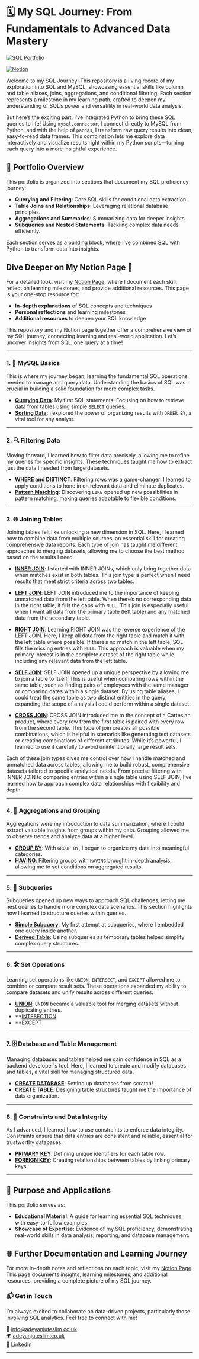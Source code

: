 # 🗓️ My SQL Journey: From Fundamentals to Advanced Data Mastery

[![SQL Portfolio](https://img.shields.io/badge/Portfolio-Data%20Analysis-informational)](https://github.com/TeslimAdeyanju/sql-code-portfolio)

[![Notion](https://img.shields.io/badge/Documentation-Notion-brightgreen)](https://notion.so/https://teslimuthmanadeyanju.notion.site/BASIC-SQL-3e0482d698324d7ca389a41efa3c17d8?pvs=4)

Welcome to my SQL Journey! This repository is a living record of my exploration into SQL and MySQL, showcasing essential skills like column and table aliases, joins, aggregations, and conditional filtering. Each section represents a milestone in my learning path, crafted to deepen my understanding of SQL’s power and versatility in real-world data analysis.

But here’s the exciting part: I’ve integrated Python to bring these SQL queries to life! Using `mysql.connector`, I connect directly to MySQL from Python, and with the help of `pandas`, I transform raw query results into clean, easy-to-read data frames. This combination lets me explore data interactively and visualize results right within my Python scripts—turning each query into a more insightful experience.

## 📂 Portfolio Overview

This portfolio is organized into sections that document my SQL proficiency journey:

- **Querying and Filtering**: Core SQL skills for conditional data extraction.
- **Table Joins and Relationships**: Leveraging relational database principles.
- **Aggregations and Summaries**: Summarizing data for deeper insights.
- **Subqueries and Nested Statements**: Tackling complex data needs efficiently.

Each section serves as a building block, where I’ve combined SQL with Python to transform data into insights.

## Dive Deeper on My Notion Page 📘

For a detailed look, visit my [Notion Page](https://teslimuthmanadeyanju.notion.site/BASIC-SQL-3e0482d698324d7ca389a41efa3c17d8?pvs=4), where I document each skill, reflect on learning milestones, and provide additional resources. This page is your one-stop resource for:

- **In-depth explanations** of SQL concepts and techniques
- **Personal reflections** and learning milestones
- **Additional resources** to deepen your SQL knowledge

This repository and my Notion page together offer a comprehensive view of my SQL journey, connecting learning and real-world application. Let’s uncover insights from SQL, one query at a time!

---

### 1. 🧭 MySQL Basics

This is where my journey began, learning the fundamental SQL operations needed to manage and query data. Understanding the basics of SQL was crucial in building a solid foundation for more complex tasks.

- **[Querying Data](https://github.com/TeslimAdeyanju/my-SQL-Journey-From-Fundamentals-to-Advanced-Data-Mastery/blob/main/1-MySQL%20Basics/1.select_sql_portfolio_notebook.ipynb)**: My first SQL statements! Focusing on how to retrieve data from tables using simple `SELECT` queries.
- **[Sorting Data](https://github.com/TeslimAdeyanju/my-SQL-Journey-From-Fundamentals-to-Advanced-Data-Mastery/blob/main/1-MySQL%20Basics/2.sorting_sql_portfolio_notebook.ipynb)**: I explored the power of organizing results with `ORDER BY`, a vital tool for any analyst.

---

### 2. 🔍 Filtering Data

Moving forward, I learned how to filter data precisely, allowing me to refine my queries for specific insights. These techniques taught me how to extract just the data I needed from large datasets.

- **[WHERE and DISTINCT](https://github.com/yourusername/sql-code-portfolio/blob/main/02_filtering_data_where_distinct.sql)**: Filtering rows was a game-changer! I learned to apply conditions to hone in on relevant data and eliminate duplicates.
- **[Pattern Matching](https://github.com/yourusername/sql-code-portfolio/blob/main/02_filtering_data_like.sql)**: Discovering `LIKE` opened up new possibilities in pattern matching, making queries adaptable to flexible conditions.

---

### 3. 🌐 Joining Tables

Joining tables felt like unlocking a new dimension in SQL. Here, I learned how to combine data from multiple sources, an essential skill for creating comprehensive data reports. Each type of join has taught me different approaches to merging datasets, allowing me to choose the best method based on the results I need.

- **[INNER JOIN](https://github.com/TeslimAdeyanju/My-SQL-Journey-From-Fundamentals-to-Advanced-Data-Mastery/blob/main/3-Joining%20Tables/2_inner_join_sql_portfolio_notebook.ipynb)**: I started with INNER JOINs, which only bring together data when matches exist in both tables. This join type is perfect when I need results that meet strict criteria across two tables.

- **[LEFT JOIN](https://github.com/TeslimAdeyanju/My-SQL-Journey-From-Fundamentals-to-Advanced-Data-Mastery/blob/main/3-Joining%20Tables/3_left_join_sql_portfolio_notebook.ipynb)**: LEFT JOIN introduced me to the importance of keeping unmatched data from the left table. When there’s no corresponding data in the right table, it fills the gaps with `NULL`. This join is especially useful when I want all data from the primary table (left table) and any matched data from the secondary table.

- **[RIGHT JOIN](https://github.com/yourusername/sql-code-portfolio/blob/main/03_joins_right.sql)**: Learning RIGHT JOIN was the reverse experience of the LEFT JOIN. Here, I keep all data from the right table and match it with the left table where possible. If there’s no match in the left table, SQL fills the missing entries with `NULL`. This approach is valuable when my primary interest is in the complete dataset of the right table while including any relevant data from the left table.

- **[SELF JOIN](https://github.com/yourusername/sql-code-portfolio/blob/main/03_joins_self.sql)**: SELF JOIN opened up a unique perspective by allowing me to join a table to itself. This is useful when comparing rows within the same table, such as finding pairs of employees with the same manager or comparing dates within a single dataset. By using table aliases, I could treat the same table as two distinct entities in the query, expanding the scope of analysis I could perform within a single dataset.

- **[CROSS JOIN](https://github.com/yourusername/sql-code-portfolio/blob/main/03_joins_cross.sql)**: CROSS JOIN introduced me to the concept of a Cartesian product, where every row from the first table is paired with every row from the second table. This type of join creates all possible combinations, which is helpful in scenarios like generating test datasets or creating combinations of different attributes. While it’s powerful, I learned to use it carefully to avoid unintentionally large result sets.

Each of these join types gives me control over how I handle matched and unmatched data across tables, allowing me to build robust, comprehensive datasets tailored to specific analytical needs. From precise filtering with INNER JOIN to comparing entries within a single table using SELF JOIN, I’ve learned how to approach complex data relationships with flexibility and depth.

---

### 4. 📂 Aggregations and Grouping

Aggregations were my introduction to data summarization, where I could extract valuable insights from groups within my data. Grouping allowed me to observe trends and analyze data at a higher level.

- **[GROUP BY](https://github.com/yourusername/sql-code-portfolio/blob/main/04_aggregations_group_by.sql)**: With `GROUP BY`, I began to organize my data into meaningful categories.
- **[HAVING](https://github.com/yourusername/sql-code-portfolio/blob/main/04_aggregations_having.sql)**: Filtering groups with `HAVING` brought in-depth analysis, allowing me to set conditions on aggregated results.

---

### 5. 🧩 Subqueries

Subqueries opened up new ways to approach SQL challenges, letting me nest queries to handle more complex data scenarios. This section highlights how I learned to structure queries within queries.

- **[Simple Subquery](https://github.com/yourusername/sql-code-portfolio/blob/main/05_subqueries_simple.sql)**: My first attempt at subqueries, where I embedded one query inside another.
- **[Derived Table](https://github.com/yourusername/sql-code-portfolio/blob/main/05_subqueries_derived_table.sql)**: Using subqueries as temporary tables helped simplify complex query structures.

---

### 6. 🛠️ Set Operations

Learning set operations like `UNION`, `INTERSECT`, and `EXCEPT` allowed me to combine or compare result sets. These operations expanded my ability to compare datasets and unify results across different queries.

- **[UNION](https://github.com/TeslimAdeyanju/my-SQL-Journey-From-Fundamentals-to-Advanced-Data-Mastery/blob/main/6-Set%20Operations/6.1_union_sql_portfolio_notebook%20copy%202.ipynb)**: `UNION` became a valuable tool for merging datasets without duplicating entries.
- **[INTESECTION](https://github.com/TeslimAdeyanju/my-SQL-Journey-From-Fundamentals-to-Advanced-Data-Mastery/blob/main/6-Set%20Operations/6.2_intersect_sql_portfolio_notebook%20copy.ipynb)
- **[EXCEPT](https://github.com/TeslimAdeyanju/my-SQL-Journey-From-Fundamentals-to-Advanced-Data-Mastery/blob/main/6-Set%20Operations/6.3_except_sql_portfolio_notebook.ipynb)

---

### 7. 🗄️ Database and Table Management

Managing databases and tables helped me gain confidence in SQL as a backend developer's tool. Here, I learned to create and modify databases and tables, a vital skill for managing structured data.

- **[CREATE DATABASE](https://github.com/yourusername/sql-code-portfolio/blob/main/07_database_management_create_database.sql)**: Setting up databases from scratch!
- **[CREATE TABLE](https://github.com/yourusername/sql-code-portfolio/blob/main/07_database_management_create_table.sql)**: Designing table structures taught me the importance of data organization.

---

### 8. 🔐 Constraints and Data Integrity

As I advanced, I learned how to use constraints to enforce data integrity. Constraints ensure that data entries are consistent and reliable, essential for trustworthy databases.

- **[PRIMARY KEY](https://github.com/yourusername/sql-code-portfolio/blob/main/08_constraints_primary_key.sql)**: Defining unique identifiers for each table row.
- **[FOREIGN KEY](https://github.com/yourusername/sql-code-portfolio/blob/main/08_constraints_foreign_key.sql)**: Creating relationships between tables by linking primary keys.

---

## 🎯 Purpose and Applications

This portfolio serves as:

- **Educational Material**: A guide for learning essential SQL techniques, with easy-to-follow examples.
- **Showcase of Expertise**: Evidence of my SQL proficiency, demonstrating real-world skills in data analysis, reporting, and database management.

## 🌐 Further Documentation and Learning Journey

For more in-depth notes and reflections on each topic, visit my [Notion Page](https://notion.so/your-notion-link). This page documents insights, learning milestones, and additional resources, providing a complete picture of my SQL journey.

### 📬 **Get in Touch**

I’m always excited to collaborate on data-driven projects, particularly those involving SQL analytics. Feel free to connect with me!

📧 [info@adeyanjuteslim.co.uk](mailto:info@adeyanjuteslim.co.uk)  
🌍 [adeyanjuteslim.co.uk](https://adeyanjuteslim.co.uk)  
💼 [LinkedIn](https://www.linkedin.com/in/adeyanjuteslimuthman)

---

